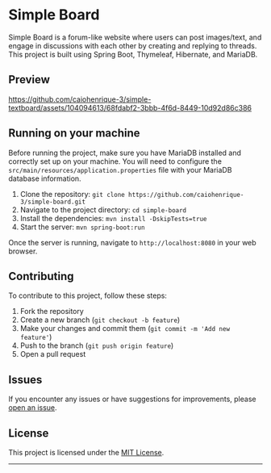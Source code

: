 # Simple Board

Simple Board is a forum-like website where users can post images/text, and engage in discussions with each other by creating and replying to threads. This project is built using Spring Boot, Thymeleaf, Hibernate, and MariaDB.

## Preview

https://github.com/caiohenrique-3/simple-textboard/assets/104094613/68fdabf2-3bbb-4f6d-8449-10d92d86c386

## Running on your machine

Before running the project, make sure you have MariaDB installed and correctly set up on your machine. You will need to configure the `src/main/resources/application.properties` file with your MariaDB database information.

1. Clone the repository: `git clone https://github.com/caiohenrique-3/simple-board.git`
2. Navigate to the project directory: `cd simple-board`
3. Install the dependencies: `mvn install -DskipTests=true`
4. Start the server: `mvn spring-boot:run`

Once the server is running, navigate to `http://localhost:8080` in your web browser.

## Contributing

To contribute to this project, follow these steps:

1. Fork the repository
2. Create a new branch (`git checkout -b feature`)
3. Make your changes and commit them (`git commit -m 'Add new feature'`)
4. Push to the branch (`git push origin feature`)
5. Open a pull request

## Issues

If you encounter any issues or have suggestions for improvements, please
[open an issue](https://github.com/caiohenrique-3/simple-board/issues).

## License

This project is licensed under the [MIT License](LICENSE).

---
